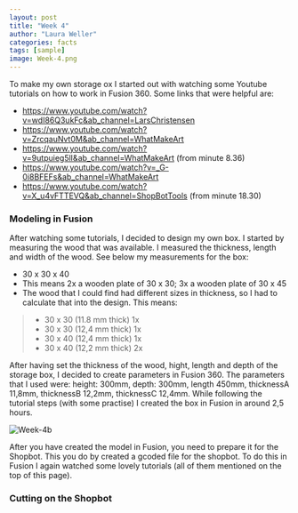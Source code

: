 ```yaml
---
layout: post
title: "Week 4"
author: "Laura Weller"
categories: facts
tags: [sample]
image: Week-4.png
---
```


To make my own storage ox I started out with watching some Youtube tutorials on how to work in Fusion 360. Some links that were helpful are:
- https://www.youtube.com/watch?v=wdI86Q3ukFc&ab_channel=LarsChristensen
- https://www.youtube.com/watch?v=ZrcqauNvt0M&ab_channel=WhatMakeArt
- https://www.youtube.com/watch?v=9utpuieg5lI&ab_channel=WhatMakeArt (from minute 8.36)
- https://www.youtube.com/watch?v=_G-0i8BFEFs&ab_channel=WhatMakeArt
- https://www.youtube.com/watch?v=X_u4vFTTEVQ&ab_channel=ShopBotTools (from minute 18.30)



### Modeling in Fusion
After watching some tutorials, I decided to design my own box. I started by measuring the wood that was available. I measured the thickness, length and width of the wood. See below my measurements for the box:
- 30 x 30 x 40
- This means 2x a wooden plate of 30 x 30; 3x a wooden plate of 30 x 45
- The wood that I could find had different sizes in thickness, so I had to calculate that into the design. This means:
> - 30 x 30 (11.8 mm thick) 1x
> - 30 x 30 (12,4 mm thick) 1x
> - 30 x 40 (12,4 mm thick) 1x
> - 30 x 40 (12,2 mm thick) 2x

After having set the thickness of the wood, hight, length and depth of the storage box, I decided to create parameters in Fusion 360. The parameters that I used were: height: 300mm, depth: 300mm, length 450mm, thicknessA 11,8mm, thicknessB 12,2mm, thicknessC 12,4mm. While following the tutorial steps (with some practise) I created the box in Fusion in around 2,5 hours.

<img src="./assets/img/Week-4b.png" alt="Week-4b">

After you have created the model in Fusion, you need to prepare it for the Shopbot. This you do by created a gcoded file for the shopbot. To do this in Fusion I again watched some lovely tutorials (all of them mentioned on the top of this page). 

### Cutting on the Shopbot
